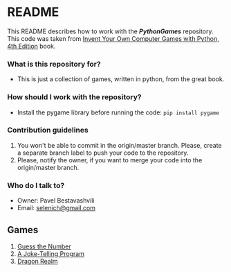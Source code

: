 # README #

This README describes how to work with the ***PythonGames*** repository.  
This code was taken from [Invent Your Own Computer Games with Python, 4th Edition](https://inventwithpython.com/invent4thed/) book.

### What is this repository for? ###

- This is just a collection of games, written in python, from the great book.

### How should I work with the repository? ###

- Install the pygame library before running the code: `pip install pygame`
	
### Contribution guidelines ###

1. You won't be able to commit in the origin/master branch. Please, create a separate branch label to push your code to the repository.
2. Please, notify the owner, if you want to merge your code into the origin/master branch. 

### Who do I talk to? ###

* Owner: Pavel Bestavashvili 
* Email: selenich@gmail.com

## Games ##
1. [Guess the Number](https://github.com/Selenidze/PythonGames/blob/main/guess.py)
2. [A Joke-Telling Program](https://github.com/Selenidze/PythonGames/blob/main/jokes.py)
3. [Dragon Realm](https://github.com/Selenidze/PythonGames/blob/main/dragon.py)
